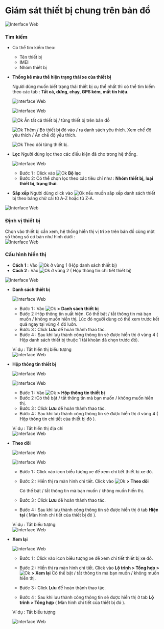 # Giám sát thiết bị chung trên bản đồ
<span style="display:block;text-align:left">![Interface Web](/docs/assets/images/web-interface/map/list-and-device-information.png)

###  Tìm kiếm 
* Có thể tìm kiếm theo:
    - Tên thiết bị
    - IMEI
    - Nhóm thiết bị
* **Thống kê màu thể hiện trạng thái xe của thiết bị**

    Người dùng muốn biết trạng thái thiết bị cụ thể nhất thì có thể tìm kiếm theo các tab : **Tất cả, dừng, chạy, GPS kém, mất tín hiệu**.

    <span style="display:block;text-align:left">![Interface Web](/docs/assets/images/web-interface/map/classify.png)

    <span style="display:block;text-align:left">![Interface Web](/docs/assets/images/web-interface/map/classify-2.png)

    <span class="icon-left svg-filter-check">![Ok](/docs/assets/images/web-interface/icon/SVG/check-square.svg) Ẩn tất cả thiết bị / từng thiết bị trên bản đồ

    <span class="icon-left svg-filter-check">![Ok](/docs/assets/images/web-interface/icon/SVG/star.svg) Thêm / Bỏ thiết bị đó vào / ra danh sách yêu thích.  Xem chế độ yêu thích / Ản chế độ yêu thích.

    <span class="icon-left svg-filter-check">![Ok](/docs/assets/images/web-interface/icon/SVG/location_alt.svg) Theo dõi từng thiết bị.

* **Lọc**
    Người dùng lọc theo  các điều kiện đã cho trong hệ thống.

    <span style="display:block;text-align:left">![Interface Web](/docs/assets/images/web-interface/map/filter-4.png)
    - Bước 1 : Click vào <span class="icon-left svg-filter-check">![Ok](/docs/assets/images/web-interface/icon/SVG/filter-alt.svg) **Bộ lọc**
    - Bước 2: Có thể chọn lọc theo các tiêu chí như : **Nhóm thiết bị, loại thiết bị, trạng thái**.
* **Sắp xếp**
    Người dùng click vào <span class="icon-left svg-filter-check">![Ok](/docs/assets/images/web-interface/icon/SVG/sort-alpha-down.svg) nếu muốn sắp xếp danh sách thiết bị theo bảng chữ cái từ A-Z hoặc từ Z-A.

<span style="display:block;text-align:left">![Interface Web](/docs/assets/images/web-interface/map/sort.png)

### Định vị thiết bị
Chọn vào thiết bị cần xem, hệ thống hiển thị vị trí xe trên bản đồ cùng một số thông số cơ bản như hình dưới :
<span style="display:block;text-align:left">![Interface Web](/docs/assets/images/web-interface/map/monitoring-device.png)

### Cấu hình hiển thị


* **Cách 1** : Vào <span class="icon-left ">![Ok](/docs/assets/images/web-interface/icon/SVG/icons8-gear.svg) ở vùng 1 (Hộp danh sách thiết bị)
* **Cách 2** : Vào <span class="icon-left ">![Ok](/docs/assets/images/web-interface/icon/SVG/icons8-gear.svg) ở vùng 2 ( Hộp thông tin chi tiết thiết bị)

<span style="display:block;text-align:left">![Interface Web](/docs/assets/images/web-interface/map/list-and-device-information-1.png)

<div id="config">
</div>

* **Danh sách thiết bị**

    <span style="display:block;text-align:left">![Interface Web](/docs/assets/images/web-interface/map/list-device-map-1.png)

    - Bước 1 : Vào <span class="icon-left ">![Ok](/docs/assets/images/web-interface/icon/SVG/icons8-gear.svg) **> Danh sách thiết bị**
    - Bước 2 :Hộp thông tin xuất hiện. Có thể bật / tắt thông tin mà bạn muốn / không muốn hiển thị. Lúc đó người dùng có thể xem trước kết quả ngay tại vùng 4 đó luôn. 
    - Bước 3 : Click **Lưu** để hoàn thành thao tác. 
    - Bước 4 : Sau khi lưu thành công thông tin sẽ được hiển thị ở vùng  4 ( Hộp danh sách thiết bị thuộc 1 tài khoản đã chọn trước đó).
    
    Ví dụ : Tắt hiển thị biểu tượng
    <span style="display:block;text-align:left">![Interface Web](/docs/assets/images/web-interface/map/Example-device.png)

* **Hộp thông tin thiết bị**

    <span style="display:block;text-align:left">![Interface Web](/docs/assets/images/web-interface/map/device-information-box.png)

    <span class="icon-left09">![Interface Web](/docs/assets/images/web-interface/map/list-device-map.png)

    - Bước 1 : Vào <span class="icon-left ">![Ok](/docs/assets/images/web-interface/icon/SVG/icons8-gear.svg) **> Hộp thông tin thiết bị**
    - Bước 2 :Có thể bật / tắt thông tin mà bạn muốn / không muốn hiển thị. 
    - Bước 3 : Click **Lưu** để hoàn thành thao tác. 
    - Bước 4 : Sau khi lưu thành công thông tin sẽ được hiển thị ở vùng  4 ( Hộp thông tin chi tiết của thiết bị đó ).

    Ví dụ : Tắt hiển thị địa chỉ
    <span style="display:block;text-align:left">![Interface Web](/docs/assets/images/web-interface/map/Example-device-2.png)

* **Theo dõi**

    <span style="display:block;text-align:left">![Interface Web](/docs/assets/images/web-interface/map/follow-4.png)

    <span style="display:block;text-align:left">![Interface Web](/docs/assets/images/web-interface/map/follow-3.png)

    

    - Bước 1 : Click vào icon biểu tượng xe để xem chi tiết thiết bị xe đó.

   
    - Bước 2 : Hiển thị ra màn hình chi tiết. Click vào <span class="icon-left ">![Ok](/docs/assets/images/web-interface/icon/SVG/icons8-gear.svg) **> Theo dõi** 

        Có thể bật / tắt thông tin mà bạn muốn / không muốn hiển thị. 
    - Bước 3 : Click **Lưu** để hoàn thành thao tác. 
    - Bước 4 : Sau khi lưu thành công thông tin sẽ được hiển thị ở tab **Hiện tại** ( Màn hình chi tiết của thiết bị đó ).

    Ví dụ : Tắt biểu tượng 
    <span style="display:block;text-align:left">![Interface Web](/docs/assets/images/web-interface/map/Example-device-3.png)

* **Xem lại**

    <span style="display:block;text-align:left">![Interface Web](/docs/assets/images/web-interface/map/review.png) 

    - Bước 1 : Click vào icon biểu tượng xe để xem chi tiết thiết bị xe đó.

    - Bước 2 : Hiển thị ra màn hình chi tiết. Click vào **Lộ trình > Tổng hợp >** <span class="icon-left ">![Ok](/docs/assets/images/web-interface/icon/SVG/icons8-gear.svg) **> Xem lại**
    Có thể bật / tắt thông tin mà bạn muốn / không muốn hiển thị. 
    - Bước 3 : Click **Lưu** để hoàn thành thao tác. 
    - Bước 4 : Sau khi lưu thành công thông tin sẽ được hiển thị ở tab **Lộ trình > Tổng hợp** ( Màn hình chi tiết của thiết bị đó ).

    Ví dụ : Tắt biểu tượng 

    <span style="display:block;text-align:left">![Interface Web](/docs/assets/images/web-interface/map/Example-device-4.png)










